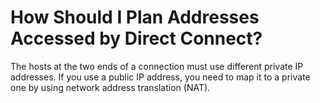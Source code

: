 # How Should I Plan Addresses Accessed by Direct Connect?<a name="dc_faq_0009"></a>

The hosts at the two ends of a connection must use different private IP addresses. If you use a public IP address, you need to map it to a private one by using network address translation \(NAT\).

